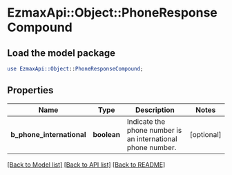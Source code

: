 # EzmaxApi::Object::PhoneResponseCompound

## Load the model package
```perl
use EzmaxApi::Object::PhoneResponseCompound;
```

## Properties
Name | Type | Description | Notes
------------ | ------------- | ------------- | -------------
**b_phone_international** | **boolean** | Indicate the phone number is an international phone number. | [optional] 

[[Back to Model list]](../README.md#documentation-for-models) [[Back to API list]](../README.md#documentation-for-api-endpoints) [[Back to README]](../README.md)


